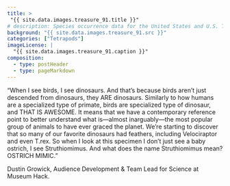 ```yaml
---
title: >
 "{{ site.data.images.treasure_91.title }}"
# description: Species occurrence data for the United States and U.S. Territories.
background: "{{ site.data.images.treasure_91.src }}"
categories: ["Tetrapods"]
imageLicense: |
  "{{ site.data.images.treasure_91.caption }}"
composition:
  - type: postHeader
  - type: pageMarkdown
---
```


“When I see birds, I see dinosaurs. And that’s because birds aren’t just descended from dinosaurs, they ARE dinosaurs. Similarly to how humans are a specialized type of primate, birds are specialized type of dinosaur, and THAT IS AWESOME. It means that we have a contemporary reference point to better understand what is—almost inarguably—the most popular group of animals to have ever graced the planet. We’re starting to discover that so many of our favorite dinosaurs had feathers, including Velociraptor and even T.rex. So when I look at this specimen I don’t just see a baby ostrich, I see Struthiomimus. And what does the name Struthiomimus mean? OSTRICH MIMIC.”

Dustin Growick, Audience Development & Team Lead for Science at Museum Hack.